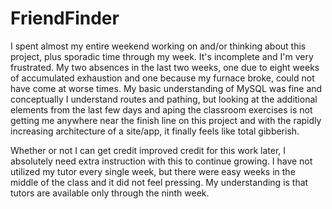 # FriendFinder

I spent almost my entire weekend working on and/or thinking about this project, plus sporadic time through my week. It's incomplete and I'm very frustrated. My two absences in the last two weeks, one due to eight weeks of accumulated exhaustion and one because my furnace broke, could not have come at worse times. My basic understanding of MySQL was fine and conceptually I understand routes and pathing, but looking at the additional elements from the last few days and aping the classroom exercises is not getting me anywhere near the finish line on this project and with the rapidly increasing architecture of a site/app, it finally feels like total gibberish.

Whether or not I can get credit improved credit for this work later, I absolutely need extra instruction with this to continue growing. I have not utilized my tutor every single week, but there were easy weeks in the middle of the class and it did not feel pressing. My understanding is that tutors are available only through the ninth week.